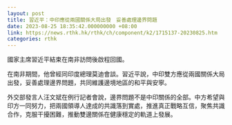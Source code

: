 ```yaml
---
layout: post
title: 習近平：中印應從兩國關係大局出發　妥善處理邊界問題
date: 2023-08-25 18:35:42.000000000 +08:00
link: https://news.rthk.hk/rthk/ch/component/k2/1715137-20230825.htm
categories: rthk
---
```


國家主席習近平結束在南非訪問後啟程回國。

在南非期間，他曾經同印度總理莫迪會談。習近平說，中印雙方應從兩國關係大局出發，妥善處理邊界問題，共同維護邊境地區的和平與安寧。

外交部發言人汪文斌在例行記者會說，邊界問題不是中印關係的全部。中方希望與印方一同努力，把兩國領導人達成的共識落到實處，推進真正戰略互信，聚焦共識合作，克服干擾困難，推動雙邊關係在健康穩定的軌道上發展。

